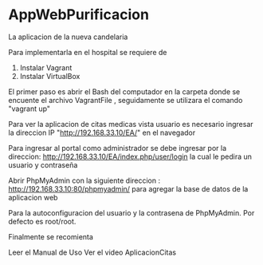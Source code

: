 # AppWebPurificacion



La aplicacion de la nueva candelaria 

Para implementarla en el hospital se requiere de 
1. Instalar Vagrant 
2. Instalar VirtualBox

El primer paso es abrir el Bash del computador en la carpeta donde se encuente el archivo VagrantFile , seguidamente se utilizara el comando "vagrant up"

Para ver la aplicacion de citas medicas vista usuario es necesario ingresar la direccion IP "http://192.168.33.10/EA/" en el navegador

Para ingresar al portal como administrador se debe ingresar por la direccion: http://192.168.33.10/EA/index.php/user/login la cual le pedira un usuario y contraseña 


Abrir PhpMyAdmin con la siguiente direccion : http://192.168.33.10:80/phpmyadmin/ para agregar la base de datos de la aplicacion web 

Para la autoconfiguracion del usuario y la contrasena de PhpMyAdmin. Por defecto es root/root.



Finalmente se recomienta


Leer el Manual de Uso 
Ver el video AplicacionCitas




